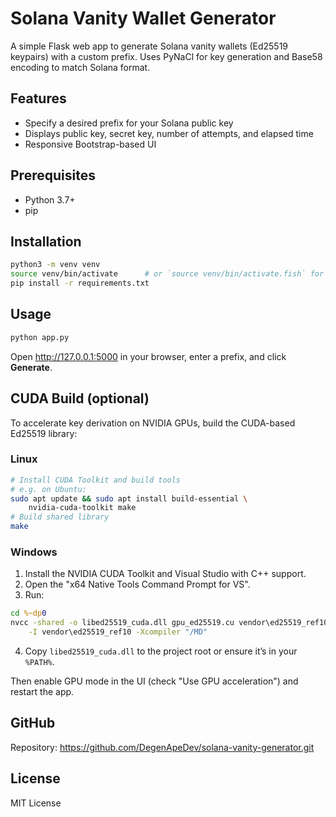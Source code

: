 # Solana Vanity Wallet Generator

A simple Flask web app to generate Solana vanity wallets (Ed25519 keypairs) with a custom prefix. Uses PyNaCl for key generation and Base58 encoding to match Solana format.

## Features

- Specify a desired prefix for your Solana public key
- Displays public key, secret key, number of attempts, and elapsed time
- Responsive Bootstrap-based UI

## Prerequisites

- Python 3.7+
- pip

## Installation

```bash
python3 -m venv venv
source venv/bin/activate      # or `source venv/bin/activate.fish` for fish shell
pip install -r requirements.txt
```

## Usage

```bash
python app.py
```

Open http://127.0.0.1:5000 in your browser, enter a prefix, and click **Generate**.

## CUDA Build (optional)

To accelerate key derivation on NVIDIA GPUs, build the CUDA-based Ed25519 library:

### Linux
```bash
# Install CUDA Toolkit and build tools
# e.g. on Ubuntu:
sudo apt update && sudo apt install build-essential \
    nvidia-cuda-toolkit make
# Build shared library
make
```

### Windows
1. Install the NVIDIA CUDA Toolkit and Visual Studio with C++ support.
2. Open the "x64 Native Tools Command Prompt for VS".
3. Run:
```bat
cd %~dp0
nvcc -shared -o libed25519_cuda.dll gpu_ed25519.cu vendor\ed25519_ref10\ed25519_ref10.c \
    -I vendor\ed25519_ref10 -Xcompiler "/MD"
```
4. Copy `libed25519_cuda.dll` to the project root or ensure it’s in your `%PATH%`.

Then enable GPU mode in the UI (check "Use GPU acceleration") and restart the app.

## GitHub

Repository: https://github.com/DegenApeDev/solana-vanity-generator.git

## License

MIT License
